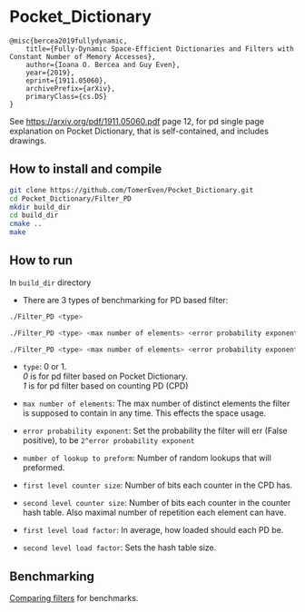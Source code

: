 # Pocket_Dictionary
```
@misc{bercea2019fullydynamic,
    title={Fully-Dynamic Space-Efficient Dictionaries and Filters with Constant Number of Memory Accesses},
    author={Ioana O. Bercea and Guy Even},
    year={2019},
    eprint={1911.05060},
    archivePrefix={arXiv},
    primaryClass={cs.DS}
}
```
See https://arxiv.org/pdf/1911.05060.pdf page 12, for pd single page explanation on Pocket Dictionary, that is self-contained, and includes drawings. 

## How to install and compile
```bash
git clone https://github.com/TomerEven/Pocket_Dictionary.git
cd Pocket_Dictionary/Filter_PD
mkdir build_dir
cd build_dir
cmake ..
make
```

## How to run
In `build_dir` directory
- There are 3 types of benchmarking for PD based filter:

```bash
./Filter_PD <type>
```

```bash
./Filter_PD <type> <max number of elements> <error probability exponent> <number of lookup to preform>
```
```bash
./Filter_PD <type> <max number of elements> <error probability exponent> <number of lookup to preform> <first level counter size> <second level counter size> <first level load factor> <second level load factor> 
```
- `type`: 0 or 1.<br> 
*0* is for pd filter based on Pocket Dictionary.<br>
*1* is for pd filter based on counting PD (CPD) 

- `max number of elements`: The max number of distinct elements the filter is supposed to contain in any time. This effects the space usage.

- `error probability exponent`: Set the probability the filter will err (False positive), to be `2^error probability exponent`
- `number of lookup to preform`: Number of random lookups that will preformed.
- `first level counter size`: Number of bits each counter in the CPD has.
- `second level counter size`: Number of bits each counter in the counter hash table. Also maximal number of repetition each element can have.
- `first level load factor`: In average, how loaded should each PD be. 
- `second level load factor`: Sets the hash table size.

## Benchmarking

[Comparing filters](https://github.com/TheHolyJoker/Comparing_Filters) for benchmarks.
